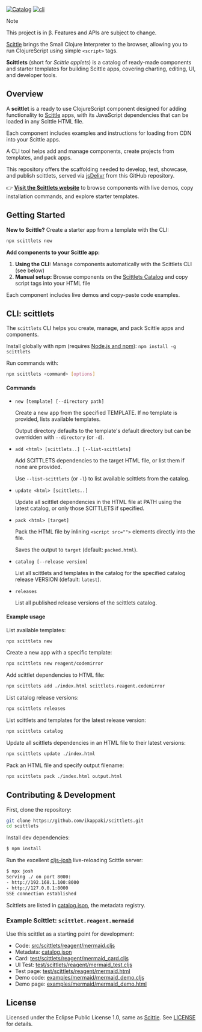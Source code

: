 [![Catalog](https://img.shields.io/github/v/release/ikappaki/scittlets)](https://ikappaki.github.io/scittlets/) [![cli](https://img.shields.io/npm/v/scittlets.svg)](https://www.npmjs.com/package/scittlets)

> [!NOTE]
> This project is in β.
> Features and APIs are subject to change.

[Scittle](https://babashka.org/scittle/) brings the Small Clojure Interpreter to the browser, allowing you to run ClojureScript using simple `<script>` tags.

**Scittlets** (short for *Scittle applets*) is a catalog of ready-made components and starter templates for building Scittle apps, covering charting, editing, UI, and developer tools.

## Overview

A **scittlet** is a ready to use ClojureScript component designed for adding functionality to [Scittle](https://babashka.org/scittle/) apps, with its JavaScript dependencies that can be loaded in any Scittle HTML file.

Each component includes examples and instructions for loading from CDN into your Scittle apps. 

A CLI tool helps add and manage components, create projects from templates, and pack apps.

This repository offers the scaffolding needed to develop, test, showcase, and publish scittlets, served via [jsDelivr](https://www.jsdelivr.com/) from this GitHub repository.

👉 **[Visit the Scittlets website](https://ikappaki.github.io/scittlets/)** to browse components with live demos, copy installation commands, and explore starter templates.

## Getting Started

**New to Scittle?** Create a starter app from a template with the CLI:
```bash
npx scittlets new
```

**Add components to your Scittle app:**
1. **Using the CLI:** Manage components automatically with the Scittlets CLI (see below)
2. **Manual setup:** Browse components on the [Scittlets Catalog](https://ikappaki.github.io/scittlets/scittlets.html) and copy script tags into your HTML file

Each component includes live demos and copy-paste code examples.

## CLI: scittlets

The `scittlets` CLI helps you create, manage, and pack Scittle apps and components.

Install globally with npm (requires [Node.js and npm](https://nodejs.org/)): `npm install -g scittlets`

Run commands with:
``` bash
npx scittlets <command> [options]
```

#### Commands
- `new [template] [--directory path]`

  Create a new app from the specified TEMPLATE. If no template is provided, lists available templates.

  Output directory defaults to the template's default directory but can be overridden with `--directory` (or `-d`).

- `add <html> [scittlets..] [--list-scittlets]`

  Add SCITTLETS dependencies to the target HTML file, or list them if none are provided.

  Use `--list-scittlets` (or `-l`) to list available scittlets from the catalog.

- `update <html> [scittlets..]`

  Update all scittlet dependencies in the HTML file at PATH using the latest catalog, or only those SCITTLETS if specified.

- `pack <html> [target]`

  Pack the HTML file by inlining `<script src="">` elements directly into the file.

  Saves the output to `target` (default: `packed.html`).

- `catalog [--release version]`

  List all scittlets and templates in the catalog for the specified catalog release VERSION (default: `latest`).

- `releases`

  List all published release versions of the scittlets catalog.

#### Example usage
List available templates:
```bash
npx scittlets new
```

Create a new app with a specific template:

```bash
npx scittlets new reagent/codemirror
```

Add scittlet dependencies to HTML file:

```bash
npx scittlets add ./index.html scittlets.reagent.codemirror

```

List catalog release versions:

```bash
npx scittlets releases
```

List scittlets and templates for the latest release version:
```bash
npx scittlets catalog
```

Update all scittlets dependencies in an HTML file to their latest versions:

```bash
npx scittlets update ./index.html
```

Pack an HTML file and specify output filename:
```bash
npx scittlets pack ./index.html output.html
```

## Contributing & Development

First, clone the repository:

```bash
git clone https://github.com/ikappaki/scittlets.git
cd scittlets
```

Install dev dependencies:
```bash
$ npm install
```

Run the excellent [cljs-josh](https://github.com/chr15m/cljs-josh) live-reloading Scittle server:
```bash
$ npx josh
Serving ./ on port 8000:
- http://192.168.1.100:8000
- http://127.0.0.1:8000
SSE connection established
```

Scittlets are listed in [catalog.json](catalog.json), the metadata registry.

### Example Scittlet: `scittlet.reagent.mermaid`

Use this scittlet as a starting point for development:
* Code: [src/scittlets/reagent/mermaid.cljs](src/scittlets/reagent/mermaid.cljs)
* Metadata: [catalog.json](catalog.json)
* Card: [test/scittlets/reagent/mermaid_card.cljs](test/scittlets/reagent/mermaid_card.cljs)
* UI Test: [test/scittlets/reagent/mermaid_test.cljs](test/scittlets/reagent/mermaid_test.cljs)
* Test page: [test/scittlets/reagent/mermaid.html](test/scittlets/reagent/mermaid.html)
* Demo code: [examples/mermaid/mermaid_demo.cljs](examples/mermaid/mermaid_demo.cljs)
* Demo page: [examples/mermaid/mermaid_demo.html](examples/mermaid/mermaid_demo.html)

## License

Licensed under the Eclipse Public License 1.0, same as [Scittle](https://github.com/babashka/scittle). See [LICENSE](LICENSE) for details.

